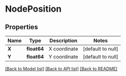 # NodePosition

## Properties
Name | Type | Description | Notes
------------ | ------------- | ------------- | -------------
**X** | **float64** | X coordinate | [default to null]
**Y** | **float64** | Y coordinate | [default to null]

[[Back to Model list]](../README.md#documentation-for-models) [[Back to API list]](../README.md#documentation-for-api-endpoints) [[Back to README]](../README.md)

